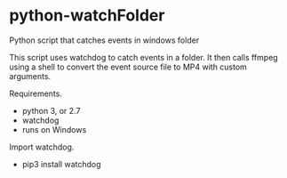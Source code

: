 # python-watchFolder
Python script that catches events in windows folder



This script uses watchdog to catch events in a folder.
It then calls ffmpeg  using a shell to convert the event source file to MP4 with custom arguments.


Requirements.
- python 3, or 2.7
- watchdog
- runs on Windows


Import watchdog.
- pip3 install watchdog
